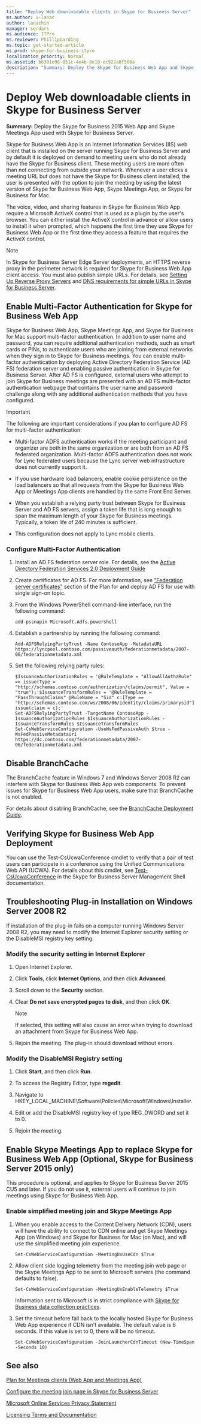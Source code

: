 ```yaml
---
title: "Deploy Web downloadable clients in Skype for Business Server"
ms.author: v-lanac
author: lanachin
manager: serdars
ms.audience: ITPro
ms.reviewer: PhillipGarding
ms.topic: get-started-article
ms.prod: skype-for-business-itpro
localization_priority: Normal
ms.assetid: b6301e98-051c-4e4b-8e10-ec922a8f508a
description: "Summary: Deploy the Skype for Business Web App and Skype Meetings App used with Skype for Business."
---
```


# Deploy Web downloadable clients in Skype for Business Server

**Summary:** Deploy the Skype for Business 2015 Web App and Skype Meetings App used with Skype for Business Server.

Skype for Business Web App is an Internet Information Services (IIS) web client that is installed on the server running Skype for Business Server and by default it is deployed on demand to meeting users who do not already have the Skype for Business client. These meeting users are more often than not connecting from outside your network. Whenever a user clicks a meeting URL but does not have the Skype for Business client installed, the user is presented with the option to join the meeting by using the latest version of Skype for Business Web App, Skype Meetings App, or Skype for Business for Mac.

The voice, video, and sharing features in Skype for Business Web App require a Microsoft ActiveX control that is used as a plugin by the user's browser. You can either install the ActiveX control in advance or allow users to install it when prompted, which happens the first time they use Skype for Business Web App or the first time they access a feature that requires the ActiveX control.

> [!NOTE]
> In Skype for Business Server Edge Server deployments, an HTTPS reverse proxy in the perimeter network is required for Skype for Business Web App client access. You must also publish simple URLs. For details, see [Setting Up Reverse Proxy Servers](https://technet.microsoft.com/library/00bc138a-243f-4389-bfa5-9c62fcc95132.aspx) and [DNS requirements for simple URLs in Skype for Business Server](../../plan-your-deployment/network-requirements/simple-urls.md).

## Enable Multi-Factor Authentication for Skype for Business Web App
<a name="MFA"> </a>

Skype for Business Web App,  Skype Meetings App, and Skype for Business for Mac support multi-factor authentication. In addition to user name and password, you can require additional authentication methods, such as smart cards or PINs, to authenticate users who are joining from external networks when they sign in to Skype for Business meetings. You can enable multi-factor authentication by deploying Active Directory Federation Service (AD FS) federation server and enabling passive authentication in Skype for Business Server. After AD FS is configured, external users who attempt to join Skype for Business meetings are presented with an AD FS multi-factor authentication webpage that contains the user name and password challenge along with any additional authentication methods that you have configured.

> [!IMPORTANT]
> The following are important considerations if you plan to configure AD FS for multi-factor authentication:

- Multi-factor ADFS authentication works if the meeting participant and organizer are both in the same organization or are both from an AD FS federated organization. Multi-factor ADFS authentication does not work for Lync federated users because the Lync server web infrastructure does not currently support it.

- If you use hardware load balancers, enable cookie persistence on the load balancers so that all requests from the Skype for Business Web App or Meetings App clients are handled by the same Front End Server.

- When you establish a relying party trust between Skype for Business Server and AD FS servers, assign a token life that is long enough to span the maximum length of your Skype for Business meetings. Typically, a token life of 240 minutes is sufficient.

- This configuration does not apply to Lync mobile clients.

### Configure Multi-Factor Authentication

1. Install an AD FS federation server role. For details, see the [Active Directory Federation Services 2.0 Deployment Guide](https://go.microsoft.com/fwlink/p/?linkid=267511)

2. Create certificates for AD FS. For more information, see ["Federation server certificates"](https://go.microsoft.com/fwlink/p/?LinkId=285376) section of the Plan for and deploy AD FS for use with single sign-on topic.

3. From the Windows PowerShell command-line interface, run the following command:

    ```
    add-pssnapin Microsoft.Adfs.powershell
    ```

4. Establish a partnership by running the following command:

    ```
    Add-ADFSRelyingPartyTrust -Name ContosoApp -MetadataURL https://lyncpool.contoso.com/passiveauth/federationmetadata/2007-06/federationmetadata.xml
    ```

5. Set the following relying party rules:

    ```
   $IssuanceAuthorizationRules = '@RuleTemplate = "AllowAllAuthzRule" => issue(Type = "http://schemas.contoso.com/authorization/claims/permit", Value = "true");'$IssuanceTransformRules = '@RuleTemplate = "PassThroughClaims" @RuleName = "Sid" c:[Type == "http://schemas.contoso.com/ws/2008/06/identity/claims/primarysid"]=> issue(claim = c);'
   Set-ADFSRelyingPartyTrust -TargetName ContosoApp -IssuanceAuthorizationRules $IssuanceAuthorizationRules -IssuanceTransformRules $IssuanceTransformRules
   Set-CsWebServiceConfiguration -UseWsFedPassiveAuth $true -WsFedPassiveMetadataUri https://dc.contoso.com/federationmetadata/2007-06/federationmetadata.xml
   ```

## Disable BranchCache
<a name="MFA"> </a>

The BranchCache feature in Windows 7 and Windows Server 2008 R2 can interfere with Skype for Business Web App web components. To prevent issues for Skype for Business Web App users, make sure that BranchCache is not enabled.

For details about disabling BranchCache, see the [BranchCache Deployment Guide](https://docs.microsoft.com/windows-server/networking/branchcache/deploy/branchcache-deployment-guide).

## Verifying Skype for Business Web App Deployment
<a name="MFA"> </a>

You can use the Test-CsUcwaConference cmdlet to verify that a pair of test users can participate in a conference using the Unified Communications Web API (UCWA). For details about this cmdlet, see [Test-CsUcwaConference](https://docs.microsoft.com/powershell/module/skype/test-csucwaconference?view=skype-ps) in the Skype for Business Server Management Shell documentation.

## Troubleshooting Plug-in Installation on Windows Server 2008 R2
<a name="MFA"> </a>

If installation of the plug-in fails on a computer running Windows Server 2008 R2, you may need to modify the Internet Explorer security setting or the DisableMSI registry key setting.

### Modify the security setting in Internet Explorer

1. Open Internet Explorer.

2. Click **Tools**, click **Internet Options**, and then click **Advanced**.

3. Scroll down to the **Security** section.

4. Clear **Do not save encrypted pages to disk**, and then click **OK**.

    > [!NOTE]
    > If selected, this setting will also cause an error when trying to download an attachment from Skype for Business Web App.

5. Rejoin the meeting. The plug-in should download without errors.

### Modify the DisableMSI Registry setting

1. Click **Start**, and then click **Run**.

2. To access the Registry Editor, type **regedit**.

3. Navigate to HKEY_LOCAL_MACHINE\Software\Policies\Microsoft\Windows\Installer.

4. Edit or add the DisableMSI registry key of type REG_DWORD and set it to 0.

5. Rejoin the meeting.

## Enable Skype Meetings App to replace Skype for Business Web App (Optional, Skype for Business Server 2015 only)
<a name="SMA_Enable"> </a>

This procedure is optional, and applies to Skype for Business Server 2015 CU5 and later. If you do not use it, external users will continue to join meetings using Skype for Business Web App.

### Enable simplified meeting join and Skype Meetings App

1. When you enable access to the Content Delivery Network (CDN), users will have the ability to connect to CDN online and get Skype Meetings App (on Windows) and Skype for Business for Mac (on Mac), and will use the simplified meeting join experience.

   ```
   Set-CsWebServiceConfiguration -MeetingUxUseCdn $True
   ```

2. Allow client side logging telemetry from the meeting join web page or the Skype Meetings App to be sent to Microsoft servers (the command defaults to false).

   ```
   Set-CsWebServiceConfiguration -MeetingUxEnableTelemetry $True
   ```

    Information sent to Microsoft is in strict compliance with [Skype for Business data collection practices](https://docs.microsoft.com/skypeforbusiness/legal-and-regulatory/data-collection-practices).

3. Set the timeout before fall back to the locally hosted Skype for Business Web App experience if CDN isn't available. The default value is 6 seconds. If this value is set to 0, there will be no timeout.

   ```
   Set-CsWebServiceConfiguration -JoinLauncherCdnTimeout (New-TimeSpan -Seconds 10)
   ```

## See also
<a name="SMA_Enable"> </a>

[Plan for Meetings clients (Web App and Meetings App)](../../plan-your-deployment/clients-and-devices/meetings-clients.md)

[Configure the meeting join page in Skype for Business Server](../../manage/conferencing/meeting-join-page.md)

[Microsoft Online Services Privacy Statement](https://www.microsoft.com/en-us/privacystatement/OnlineServices/Default.aspx)

[Licensing Terms and Documentation](http://www.microsoftvolumelicensing.com/DocumentSearch.aspx?Mode=3&amp;amp;DocumentTypeId=31)
